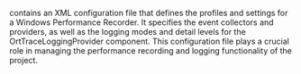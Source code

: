 contains an XML configuration file that defines the profiles and settings for a Windows Performance Recorder. It specifies the event collectors and providers, as well as the logging modes and detail levels for the OrtTraceLoggingProvider component. This configuration file plays a crucial role in managing the performance recording and logging functionality of the project.